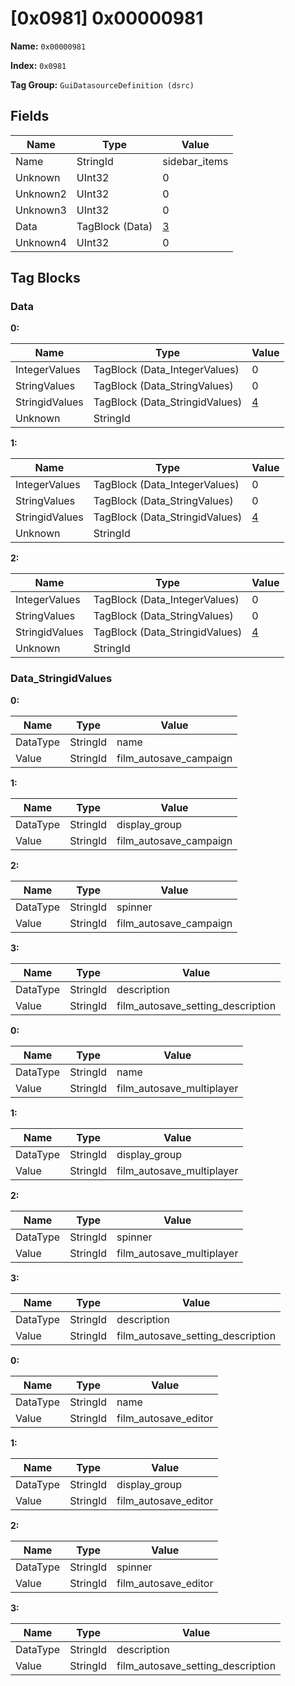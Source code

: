 # [0x0981] 0x00000981

**Name:** ```0x00000981```

**Index:** ```0x0981```

**Tag Group:** ```GuiDatasourceDefinition (dsrc)```

## Fields

Name	| Type	| Value
---	|---	|---	|
Name	|StringId	|sidebar_items
Unknown	|UInt32	|0
Unknown2	|UInt32	|0
Unknown3	|UInt32	|0
Data	|TagBlock (Data)	|[3](#data)
Unknown4	|UInt32	|0


## Tag Blocks

### Data

**0:**

Name	| Type	| Value
---	|---	|---	|
IntegerValues	|TagBlock (Data_IntegerValues)	|0
StringValues	|TagBlock (Data_StringValues)	|0
StringidValues	|TagBlock (Data_StringidValues)	|[4](#data_stringidvalues)
Unknown	|StringId	|


**1:**

Name	| Type	| Value
---	|---	|---	|
IntegerValues	|TagBlock (Data_IntegerValues)	|0
StringValues	|TagBlock (Data_StringValues)	|0
StringidValues	|TagBlock (Data_StringidValues)	|[4](#data_stringidvalues)
Unknown	|StringId	|


**2:**

Name	| Type	| Value
---	|---	|---	|
IntegerValues	|TagBlock (Data_IntegerValues)	|0
StringValues	|TagBlock (Data_StringValues)	|0
StringidValues	|TagBlock (Data_StringidValues)	|[4](#data_stringidvalues)
Unknown	|StringId	|


### Data_StringidValues

**0:**

Name	| Type	| Value
---	|---	|---	|
DataType	|StringId	|name
Value	|StringId	|film_autosave_campaign


**1:**

Name	| Type	| Value
---	|---	|---	|
DataType	|StringId	|display_group
Value	|StringId	|film_autosave_campaign


**2:**

Name	| Type	| Value
---	|---	|---	|
DataType	|StringId	|spinner
Value	|StringId	|film_autosave_campaign


**3:**

Name	| Type	| Value
---	|---	|---	|
DataType	|StringId	|description
Value	|StringId	|film_autosave_setting_description


**0:**

Name	| Type	| Value
---	|---	|---	|
DataType	|StringId	|name
Value	|StringId	|film_autosave_multiplayer


**1:**

Name	| Type	| Value
---	|---	|---	|
DataType	|StringId	|display_group
Value	|StringId	|film_autosave_multiplayer


**2:**

Name	| Type	| Value
---	|---	|---	|
DataType	|StringId	|spinner
Value	|StringId	|film_autosave_multiplayer


**3:**

Name	| Type	| Value
---	|---	|---	|
DataType	|StringId	|description
Value	|StringId	|film_autosave_setting_description


**0:**

Name	| Type	| Value
---	|---	|---	|
DataType	|StringId	|name
Value	|StringId	|film_autosave_editor


**1:**

Name	| Type	| Value
---	|---	|---	|
DataType	|StringId	|display_group
Value	|StringId	|film_autosave_editor


**2:**

Name	| Type	| Value
---	|---	|---	|
DataType	|StringId	|spinner
Value	|StringId	|film_autosave_editor


**3:**

Name	| Type	| Value
---	|---	|---	|
DataType	|StringId	|description
Value	|StringId	|film_autosave_setting_description


